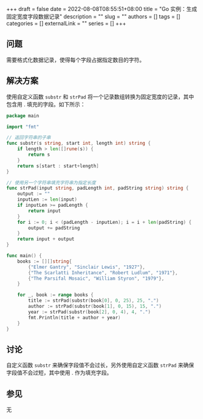 +++ 
draft = false
date = 2022-08-08T08:55:51+08:00
title = "Go 实例：生成固定宽度字段数据记录"
description = ""
slug = ""
authors = []
tags = []
categories = []
externalLink = ""
series = []
+++

## 问题

需要格式化数据记录，使得每个字段占据指定数目的字符。

## 解决方案

使用自定义函数 `substr` 和 `strPad` 将一个记录数组转换为固定宽度的记录，其中包含用 . 填充的字段。如下所示：

```go
package main

import "fmt"

// 返回字符串的子串
func substr(s string, start int, length int) string {
	if length > len([]rune(s)) {
		return s
	}
	return s[start : start+length]
}

// 使用另一个字符串填充字符串为指定长度
func strPad(input string, padLength int, padString string) string {
	output := ""
	inputLen := len(input)
	if inputLen >= padLength {
		return input
	}
	for i := 0; i < (padLength - inputLen); i = i + len(padString) {
		output += padString
	}
	return input + output
}

func main() {
	books := [][]string{
		{"Elmer Gantry", "Sinclair Lewis", "1927"},
		{"The Scarlatti Inheritance", "Robert Ludlum", "1971"},
		{"The Parsifal Mosaic", "William Styron", "1979"},
	}

	for _, book := range books {
		title := strPad(substr(book[0], 0, 25), 25, ".")
		author := strPad(substr(book[1], 0, 15), 15, ".")
		year := strPad(substr(book[2], 0, 4), 4, ".")
		fmt.Println(title + author + year)
	}
}
```

## 讨论

自定义函数 `substr` 来确保字段值不会过长，另外使用自定义函数 `strPad` 来确保字段值不会过短，其中使用 . 作为填充字段。

## 参见

无